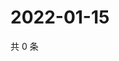 # 2022-01-15

共 0 条

<!-- BEGIN WEIBO -->
<!-- 最后更新时间 Sat Jan 15 2022 21:22:24 GMT+0800 (China Standard Time) -->

<!-- END WEIBO -->
